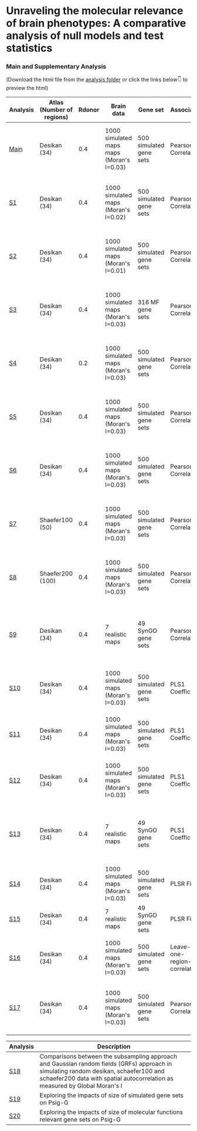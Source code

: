 # Unraveling the molecular relevance of brain phenotypes: A comparative analysis of null models and test statistics

### Main and Supplementary Analysis
(Download the html file from the [analysis folder](https://github.com/zh1peng/paper_code/tree/main/2023_Imaging_Transcriptomics/analysis) or click the links below👇 to preview the html)

| Analysis | Atlas (Number of regions) | Rdonor | Brain data | Gene set | Association | Null model type | Test statistic (Aggregation method) |
| --- | --- | --- | --- | --- | --- | --- | --- |
| [Main](https://htmlpreview.github.io/?https://github.com/zh1peng/paper_code/blob/main/2023_Imaging_Transcriptomics/analysis/Main.html) | Desikan (34) | 0.4 | 1000 simulated maps maps (Moran's I=0.03) | 500 simulated gene sets | Pearson Correlation | Competitive / Self-contained | Mean, Meanabs, Meansqr, Maxmean, Median, Sig Number, KS, Weighted KS |
| [S1](https://htmlpreview.github.io/?https://github.com/zh1peng/paper_code/blob/main/2023_Imaging_Transcriptomics/analysis/S1-Moran0.02.html) | Desikan (34) | 0.4 | 1000 simulated maps (Moran's I=0.02) | 500 simulated gene sets | Pearson Correlation | Competitive / Self-contained | Mean, Meanabs, Meansqr, Maxmean, Median, Sig Number, KS, Weighted KS |
| [S2](https://htmlpreview.github.io/?https://github.com/zh1peng/paper_code/blob/main/2023_Imaging_Transcriptomics/analysis/S2-Moran0.01.html) | Desikan (34) | 0.4 | 1000 simulated maps (Moran's I=0.01) | 500 simulated gene sets | Pearson Correlation | Competitive / Self-contained | Mean, Meanabs, Meansqr, Maxmean, Median, Sig Number, KS, Weighted KS |
| [S3](https://htmlpreview.github.io/?https://github.com/zh1peng/paper_code/blob/main/2023_Imaging_Transcriptomics/analysis/S3-MF.html) | Desikan (34) | 0.4 | 1000 simulated maps (Moran's I=0.03) | 316 MF gene sets | Pearson Correlation | Competitive / Self-contained | Mean, Meanabs, Meansqr, Maxmean, Median, Sig Number, KS, Weighted KS |
| [S4](https://htmlpreview.github.io/?https://github.com/zh1peng/paper_code/blob/main/2023_Imaging_Transcriptomics/analysis/S4-Rdonor0.2.html) | Desikan (34) | 0.2 | 1000 simulated maps (Moran's I=0.03) | 500 simulated gene sets | Pearson Correlation | Competitive / Self-contained | Mean, Meanabs, Meansqr, Maxmean, Median, Sig Number, KS, Weighted KS |
| [S5](https://htmlpreview.github.io/?https://github.com/zh1peng/paper_code/blob/main/2023_Imaging_Transcriptomics/analysis/S5-Coexp_matched.html) | Desikan (34) | 0.4 | 1000 simulated maps (Moran's I=0.03) | 500 simulated gene sets | Pearson Correlation | Coexpression-matched Competitive | Mean, Meanabs, Meansqr, Maxmean, Median, Sig Number, KS, Weighted KS |
| [S6](https://htmlpreview.github.io/?https://github.com/zh1peng/paper_code/blob/main/2023_Imaging_Transcriptomics/analysis/S6-Brain_specific.html) | Desikan (34) | 0.4 | 1000 simulated maps (Moran's I=0.03) | 500 simulated gene sets | Pearson Correlation | Brain-specific Competitive | Mean, Meanabs, Meansqr, Maxmean, Median, Sig Number, KS, Weighted KS |
| [S7](https://htmlpreview.github.io/?https://github.com/zh1peng/paper_code/blob/main/2023_Imaging_Transcriptomics/analysis/S7-Shaefer100.html) | Shaefer100 (50) | 0.4 | 1000 simulated maps (Moran's I=0.03) | 500 simulated gene sets | Pearson Correlation | Competitive / Self-contained | Mean, Meanabs, Meansqr, Maxmean, Median, Sig Number, KS, Weighted KS |
| [S8](https://htmlpreview.github.io/?https://github.com/zh1peng/paper_code/blob/main/2023_Imaging_Transcriptomics/analysis/S8-Shaefer200.html) | Shaefer200 (100) | 0.4 | 1000 simulated maps (Moran's I=0.03) | 500 simulated gene sets | Pearson Correlation | Competitive / Self-contained | Mean, Meanabs, Meansqr, Maxmean, Median, Sig Number, KS, Weighted KS |
| [S9](https://htmlpreview.github.io/?https://github.com/zh1peng/paper_code/blob/main/2023_Imaging_Transcriptomics/analysis/S9-Realistic.html) | Desikan (34) | 0.4 | 7 realistic maps | 49 SynGO gene sets | Pearson Correlation | Competitive / Self-contained / Coexp-matched Competitive / Brain-specific Competitive | Mean, Meanabs, Meansqr, Maxmean, Median, Sig Number, KS, Weighted KS |
| [S10](https://htmlpreview.github.io/?https://github.com/zh1peng/paper_code/blob/main/2023_Imaging_Transcriptomics/analysis/S10-PLS1.html) | Desikan (34) | 0.4 | 1000 simulated maps (Moran's I=0.03) | 500 simulated gene sets | PLS1 Coefficients | Competitive / Self-contained | Mean, Meanabs, Meansqr, Maxmean, Median, KS, Weighted KS |
| [S11](https://htmlpreview.github.io/?https://github.com/zh1peng/paper_code/blob/main/2023_Imaging_Transcriptomics/analysis/S11-PLS1-Coexp_matched.html) | Desikan (34) | 0.4 | 1000 simulated maps (Moran's I=0.03) | 500 simulated gene sets | PLS1 Coefficients | Coexp-matched Competitive | Mean, Meanabs, Meansqr, Maxmean, Median, KS, Weighted KS |
| [S12](https://htmlpreview.github.io/?https://github.com/zh1peng/paper_code/blob/main/2023_Imaging_Transcriptomics/analysis/S12-PLS1-Brain_specific.html) | Desikan (34) | 0.4 | 1000 simulated maps (Moran's I=0.03) | 500 simulated gene sets | PLS1 Coefficients | Brain-specific Competitive | Mean, Meanabs, Meansqr, Maxmean, Median, KS, Weighted KS |
| [S13](https://htmlpreview.github.io/?https://github.com/zh1peng/paper_code/blob/main/2023_Imaging_Transcriptomics/analysis/S13-PLS1-Realistic.html) | Desikan (34) | 0.4 | 7 realistic maps | 49 SynGO gene sets | PLS1 Coefficients | Competitive / Self-contained / Coexp-matched Competitive / Brain-specific Competitive | Mean, Meanabs, Meansqr, Maxmean, Median, KS, Weighted KS |
| [S14](https://htmlpreview.github.io/?https://github.com/zh1peng/paper_code/blob/main/2023_Imaging_Transcriptomics/analysis/S14-PLSR_Fit.html) | Desikan (34) | 0.4 | 1000 simulated maps (Moran's I=0.03) | 500 simulated gene sets | PLSR Fit | Competitive / Self-contained | NA |
| [S15](https://htmlpreview.github.io/?https://github.com/zh1peng/paper_code/blob/main/2023_Imaging_Transcriptomics/analysis/S15-PLSR-Realistic.html) | Desikan (34) | 0.4 | 7 realistic maps | 49 SynGO gene sets | PLSR Fit | Competitive / Self-contained | NA |
| [S16](https://htmlpreview.github.io/?https://github.com/zh1peng/paper_code/blob/main/2023_Imaging_Transcriptomics/analysis/S16-Leave-one-region-out.html) | Desikan (34) | 0.4 | 1000 simulated maps (Moran's I=0.03) | 500 simulated gene sets | Leave-one-region-out correlation | Competitive / Self-contained | Mean, Meanabs, Meansqr, Maxmean, Median, KS, Weighted KS |
| [S17](https://htmlpreview.github.io/?https://github.com/zh1peng/paper_code/blob/main/2023_Imaging_Transcriptomics/analysis/S17-Combined_null.html) | Desikan (34) | 0.4 | 1000 simulated maps (Moran's I=0.03) | 500 simulated gene sets | Pearson Correlation | Competitive and Self-contained combined | Mean, Meanabs, Meansqr, Maxmean, Median, Sig Number, KS, Weighted KS |


| Analysis | Description |
| --- | --- |
|[S18](https://htmlpreview.github.io/?https://github.com/zh1peng/paper_code/blob/main/2023_Imaging_Transcriptomics/analysis/S18-MoranI.html)|Comparisons between the subsampling approach and Gaussian random fields (GRFs) approach in simulating random desikan, schaefer100 and schaefer200 data with spatial autocorrelation as measured by Global Moran's I|
|[S19](https://htmlpreview.github.io/?https://github.com/zh1peng/paper_code/blob/main/2023_Imaging_Transcriptomics/analysis/S19-Simulated_GeneSet_Size.html)|Exploring the impacts of size of simulated gene sets on Psig-G|
|[S20](https://htmlpreview.github.io/?https://github.com/zh1peng/paper_code/blob/main/2023_Imaging_Transcriptomics/analysis/S20-MF_GeneSet_Size.html)|Exploring the impacts of size of molecular functions relevant gene sets on Psig-G|